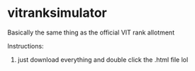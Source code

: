 # vitranksimulator
Basically the same thing as the official VIT rank allotment 

Instructions:
1. just download everything and double click the .html file lol
